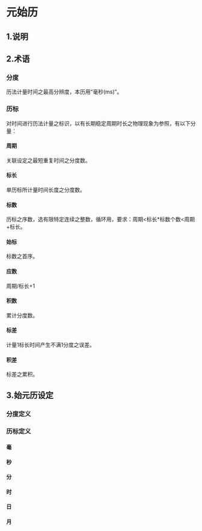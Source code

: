 # 元始历

## 1.说明

## 2.术语
### 分度
历法计量时间之最高分辨度，本历用“毫秒(ms)”。
### 历标
对时间进行历法计量之标识，以有长期稳定周期时长之物理现象为参照，有以下分量：
#### 周期
关联设定之最短重复时间之分度数。
#### 标长
单历标所计量时间长度之分度数。
#### 标数
历标之序数，选有限特定连续之整数，循环用，要求：周期<标长*标数个数<周期+标长。
#### 始标
标数之首序。
#### 应数
周期/标长+1
#### 积数
累计分度数。
#### 标差
计量1标长时间产生不满1分度之误差。
#### 积差
标差之累积。


## 3.始元历设定
### 分度定义

### 历标定义
#### 毫
#### 秒
#### 分
#### 时
#### 日
#### 月
#### 
